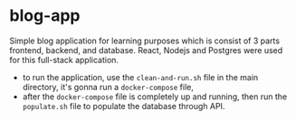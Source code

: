 # blog-app

Simple blog application for learning purposes which is consist of 3 parts frontend, backend, and database. React, Nodejs and Postgres were used for this full-stack application.

- to run the application, use the ```clean-and-run.sh``` file in the main directory, it's gonna run a ```docker-compose``` file,
- after the ```docker-compose``` file is completely up and running, then run the ```populate.sh``` file to populate the database through API.
